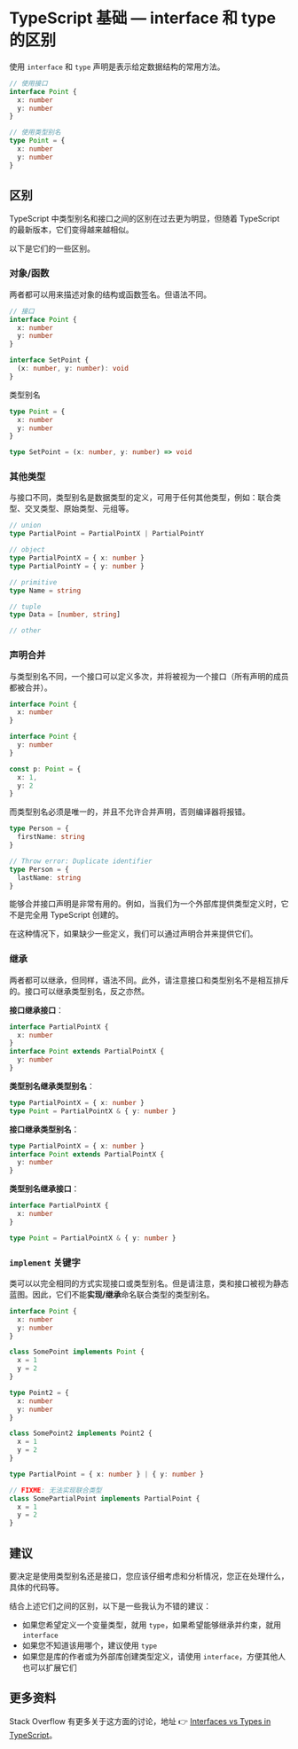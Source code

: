 # TypeScript 基础 — interface 和 type 的区别

使用 `interface` 和 `type` 声明是表示给定数据结构的常用方法。

```ts
// 使用接口
interface Point {
  x: number
  y: number
}

// 使用类型别名
type Point = {
  x: number
  y: number
}
```

## 区别

TypeScript 中类型别名和接口之间的区别在过去更为明显，但随着 TypeScript 的最新版本，它们变得越来越相似。

以下是它们的一些区别。

### 对象/函数

两者都可以用来描述对象的结构或函数签名。但语法不同。

```ts
// 接口
interface Point {
  x: number
  y: number
}

interface SetPoint {
  (x: number, y: number): void
}
```

类型别名

```ts
type Point = {
  x: number
  y: number
}

type SetPoint = (x: number, y: number) => void
```

### 其他类型

与接口不同，类型别名是数据类型的定义，可用于任何其他类型，例如：联合类型、交叉类型、原始类型、元组等。

```ts
// union
type PartialPoint = PartialPointX | PartialPointY

// object
type PartialPointX = { x: number }
type PartialPointY = { y: number }

// primitive
type Name = string

// tuple
type Data = [number, string]

// other
```

### 声明合并

与类型别名不同，一个接口可以定义多次，并将被视为一个接口（所有声明的成员都被合并）。

```ts
interface Point {
  x: number
}

interface Point {
  y: number
}

const p: Point = {
  x: 1,
  y: 2
}
```

而类型别名必须是唯一的，并且不允许合并声明，否则编译器将报错。

```ts
type Person = {
  firstName: string
}

// Throw error: Duplicate identifier
type Person = {
  lastName: string
}
```

能够合并接口声明是非常有用的。例如，当我们为一个外部库提供类型定义时，它不是完全用 TypeScript 创建的。

在这种情况下，如果缺少一些定义，我们可以通过声明合并来提供它们。

### 继承

两者都可以继承，但同样，语法不同。此外，请注意接口和类型别名不是相互排斥的。接口可以继承类型别名，反之亦然。

**接口继承接口**：

```ts
interface PartialPointX {
  x: number
}
interface Point extends PartialPointX {
  y: number
}
```

**类型别名继承类型别名**：

```ts
type PartialPointX = { x: number }
type Point = PartialPointX & { y: number }
```

**接口继承类型别名**：

```ts
type PartialPointX = { x: number }
interface Point extends PartialPointX {
  y: number
}
```

**类型别名继承接口**：

```ts
interface PartialPointX {
  x: number
}

type Point = PartialPointX & { y: number }
```

### `implement` 关键字

类可以以完全相同的方式实现接口或类型别名。但是请注意，类和接口被视为静态蓝图。因此，它们不能**实现/继承**命名联合类型的类型别名。

```ts
interface Point {
  x: number
  y: number
}

class SomePoint implements Point {
  x = 1
  y = 2
}

type Point2 = {
  x: number
  y: number
}

class SomePoint2 implements Point2 {
  x = 1
  y = 2
}

type PartialPoint = { x: number } | { y: number }

// FIXME: 无法实现联合类型
class SomePartialPoint implements PartialPoint {
  x = 1
  y = 2
}
```

## 建议

要决定是使用类型别名还是接口，您应该仔细考虑和分析情况，您正在处理什么，具体的代码等。

结合上述它们之间的区别，以下是一些我认为不错的建议：

- 如果您希望定义一个变量类型，就用 `type`，如果希望能够继承并约束，就用 `interface`
- 如果您不知道该用哪个，建议使用 `type`
- 如果您是库的作者或为外部库创建类型定义，请使用 `interface`，方便其他人也可以扩展它们

## 更多资料

Stack Overflow 有更多关于这方面的讨论，地址 👉 [Interfaces vs Types in TypeScript](https://stackoverflow.com/questions/37233735/interfaces-vs-types-in-typescript)。
